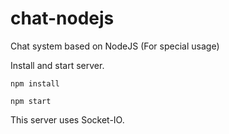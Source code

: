 # chat-nodejs
Chat system based on NodeJS (For special usage)

Install and start server.

`npm install`

`npm start`
 
This server uses Socket-IO.
